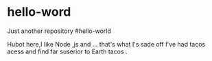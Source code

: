 # hello-word
Just another repository
#hello-world

Hubot  here,I  like Node ,js and ... that's  what I's sade off 
I've had tacos acess and find far suserior to Earth tacos .

